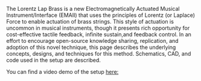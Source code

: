The Lorentz Lap Brass is a new Electromagnetically Actuated Musical Instrument/Interface (EMAII) that uses the principles of Lorentz (or Laplace) Force to enable actuation of brass strings. This style of actuation is uncommon in musical instruments, though it presents rich opportunity for cost-effective tactile feedback, infinite sustain,and feedback control.
In an effort to encourage open-source knowledge sharing, replication, and adoption of this novel technique, this page describes the underlying concepts, designs, and techniques for this method. Schematics, CAD, and code used in the setup are described.

You can find a video demo of the setup [here:]([url](https://youtu.be/jn6EsgfvfKE?si=S7AA26RQ-fFISa5W)https://youtu.be/jn6EsgfvfKE?si=S7AA26RQ-fFISa5W)
